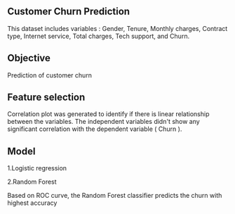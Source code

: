 ## Customer Churn Prediction

This dataset includes variables :
Gender,
Tenure,
Monthly charges,
Contract type,
Internet service,
Total charges,
Tech support, and
Churn.

## Objective 

Prediction of customer churn

## Feature selection
Correlation plot was generated to identify if there is linear relationship between the variables. The independent variables didn't show any significant correlation with the dependent variable ( Churn ).

##  Model
1.Logistic regression

2.Random Forest

Based on ROC curve, the Random Forest classifier predicts the churn with highest accuracy



